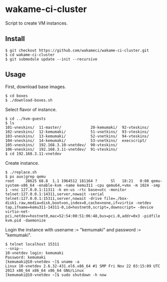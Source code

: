 # wakame-ci-cluster

Script to create VM instances.

## Install

```
$ git checkout https://github.com/wakameci/wakame-ci-cluster.git
$ cd wakame-ci-cluster
$ git submodule update --init --recursive
```

## Usage

First, download base images.


```
$ cd boxes
$ ./download-boxes.sh
```

Select flavor of instance.

```
$ cd ../kvm-guests
$ ls
101-vneskins/  11-master/             20-kemumaki/  92-vteskins/
102-vneskins/  12-kemumaki/           51-vnetkins/  93-vteskins/
103-vneskins/  13-kemumaki/           52-vnetkins/  94-vteskins/
104-vneskins/  14-kemumaki/           53-vnetkins/  execscript/
105-vneskins/  192.168.3.10-vnetdev/  90-vteskins/
106-vneskins/  192.168.3.11-vnetdev/  91-vteskins/
$ cd 192.168.3.11-vnetdev
```

Create instance.

```
$ ./replace.sh
$ ps aux|grep qemu
root     28625 68.8  1.1 1964512 181164 ?      Sl   18:21   0:08 qemu-system-x86_64 -enable-kvm -name kemu311 -cpu qemu64,+vmx -m 1024 -smp 1 -vnc 127.0.0.1:11311 -k en-us -rtc base=utc -monitor telnet:127.0.0.1:14311,server,nowait -serial telnet:127.0.0.1:15311,server,nowait -drive file=./box-disk1.raw,media=disk,boot=on,index=0,cache=none,if=virtio -netdev tap,ifname=kemu311-14311-0,id=hostnet0,script=,downscript= -device virtio-net-pci,netdev=hostnet0,mac=52:54:00:51:06:48,bus=pci.0,addr=0x3 -pidfile kvm.pid -daemonize
```

Login the instance with usename := "kemumaki" and password := "kemumaki".

```
$ telnet localhost 15311
--snip--
10-vnetdev login: kemumaki
Password: kemumaki
[kemumaki@10-vnetdev ~]$ uname -a
Linux 10-vnetdev 2.6.32-431.el6.x86_64 #1 SMP Fri Nov 22 03:15:09 UTC 2013 x86_64 x86_64 x86_64 GNU/Linux
[kemumaki@10-vnetdev ~]$ sudo shutdown -h now
```
